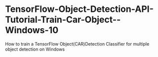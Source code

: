 # TensorFlow-Object-Detection-API-Tutorial-Train-Car-Object--Windows-10
How to train a TensorFlow Object(CAR)Detection Classifier for multiple object detection on Windows
